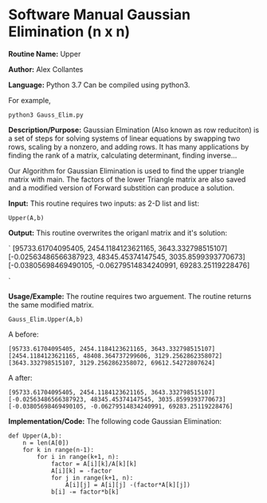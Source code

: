 # Software Manual Gaussian Elimination (n x n)
**Routine Name:** Upper
 
**Author:** Alex Collantes
 
**Language:** Python 3.7 Can be compiled using python3.

For example,

`python3 Gauss_Elim.py`

**Description/Purpose:** Gaussian Elmination (Also known as row reduciton) is a set of steps for solving systems of linear equations by swapping two rows, scaling by a nonzero, and adding rows. It has many applications by finding the rank of a matrix, calculating determinant, finding inverse...

Our Algorithm for Gaussian Elimination is used to find the upper triangle matrix with main. The factors of the lower Triangle matrix are also saved and a modified version of Forward substition can produce a solution.


**Input:** This routine requires two inputs: as 2-D list and list: 

`Upper(A,b)`


**Output:** This routine overwrites the origanl matrix and it's solution:
 
 `
[95733.61704095405, 2454.1184123621165, 3643.332798515107]
[-0.02563486566387923, 48345.45374147545, 3035.8599393770673]
[-0.03805698469490105, -0.06279514834240991, 69283.25119228476]

 `

**Usage/Example:** The routine requires two arguement. The routine returns the same modified matrix.

```python3
Gauss_Elim.Upper(A,b)
 ```

A before:


`[95733.61704095405, 2454.1184123621165, 3643.332798515107]
[2454.1184123621165, 48408.364737299606, 3129.2562862358072]
[3643.332798515107, 3129.2562862358072, 69612.54272807624]
`

A after:

`
[95733.61704095405, 2454.1184123621165, 3643.332798515107]
[-0.02563486566387923, 48345.45374147545, 3035.8599393770673]
[-0.03805698469490105, -0.06279514834240991, 69283.25119228476]
`

**Implementation/Code:** The following code Gaussian Elimination:

```python3 
def Upper(A,b):
    n = len(A[0])
    for k in range(n-1):
        for i in range(k+1, n):
            factor = A[i][k]/A[k][k]
            A[i][k] = -factor
            for j in range(k+1, n):
                A[i][j] = A[i][j] -(factor*A[k][j])
            b[i] -= factor*b[k]

```
